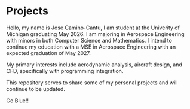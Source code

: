 # Projects

Hello, my name is Jose Camino-Cantu, I am student at the Univerity of Michigan graduating May 2026.
I am majoring in Aerospace Engineering with minors in both Computer Science and Mathematics.
I intend to continue my education with a MSE in Aerospace Engineering with an expected graduation of May 2027.

My primary interests include aerodynamic analysis, aircraft design, and CFD, specifically with programming integration. 

This repository serves to share some of my personal projects and will continue to be updated. 

Go Blue!!

